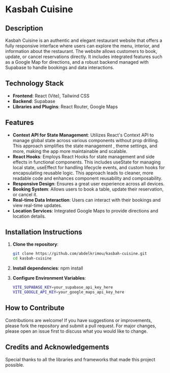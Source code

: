 # Kasbah Cuisine

## Description

Kasbah Cuisine is an authentic and elegant restaurant website that offers a fully responsive interface where users can explore the menu, interior, and information about the restaurant. The website allows customers to book, update, or cancel reservations directly. It includes integrated features such as a Google Map for directions, and a robust backend managed with Supabase to handle bookings and data interactions.

## Technology Stack

- **Frontend**: React (Vite), Tailwind CSS
- **Backend**: Supabase
- **Libraries and Plugins**: React Router, Google Maps

## Features

- **Context API for State Management**: Utilizes React's Context API to manage global state across various components without prop drilling. This approach simplifies the state management , theme settings, and more, making the app more maintainable and scalable.
- **React Hooks**: Employs React Hooks for state management and side effects in functional components. This includes useState for managing local state, useEffect for handling lifecycle events, and custom hooks for encapsulating reusable logic. This approach leads to cleaner, more readable code and enhances component reusability and composability.
- **Responsive Design**: Ensures a great user experience across all devices.
- **Booking System**: Allows users to book a table, update their reservation, or cancel it.
- **Real-time Data Interaction**: Users can interact with their bookings and view real-time updates.
- **Location Services**: Integrated Google Maps to provide directions and location details.

## Installation Instructions

1. **Clone the repository**:

   ```bash
   git clone https://github.com/abdelkrimou/kasbah-cuisine.git
   cd kasbah-cuisine
   ```

2. **Install dependencies**:
   npm install
3. **Configure Environment Variables**:
   ``` bash
   VITE_SUPABASE_KEY=your_supabase_api_key_here
   VITE_GOOGLE_API_KEY=your_google_maps_api_key_here
   ```

## How to Contribute

Contributions are welcome! If you have suggestions or improvements, please fork the repository and submit a pull request. For major changes, please open an issue first to discuss what you would like to change.

## Credits and Acknowledgements

Special thanks to all the libraries and frameworks that made this project possible.
